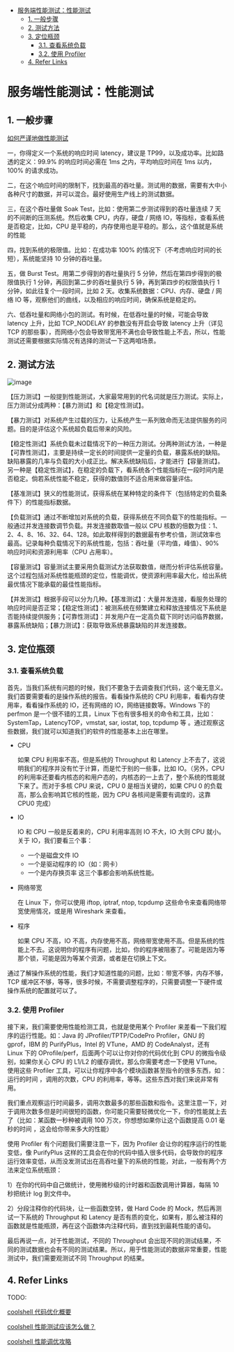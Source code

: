 - [服务端性能测试：性能测试](#服务端性能测试性能测试)
	- [1. 一般步骤](#1-一般步骤)
	- [2. 测试方法](#2-测试方法)
	- [3. 定位瓶颈](#3-定位瓶颈)
		- [3.1. 查看系统负载](#31-查看系统负载)
		- [3.2. 使用 Profiler](#32-使用-profiler)
	- [4. Refer Links](#4-refer-links)

# 服务端性能测试：性能测试

## 1. 一般步骤

[如何严谨地做性能测试](https://coolshell.cn/articles/17381.html)

一，你得定义一个系统的响应时间 latency，建议是 TP99，以及成功率。比如路透的定义：99.9% 的响应时间必需在 1ms 之内，平均响应时间在 1ms 以内，100% 的请求成功。

二，在这个响应时间的限制下，找到最高的吞吐量。测试用的数据，需要有大中小各种尺寸的数据，并可以混合。最好使用生产线上的测试数据。

三，在这个吞吐量做 Soak Test，比如：使用第二步测试得到的吞吐量连续 7 天的不间断的压测系统。然后收集 CPU，内存，硬盘 / 网络 IO，等指标，查看系统是否稳定，比如，CPU 是平稳的，内存使用也是平稳的。那么，这个值就是系统的性能

四，找到系统的极限值。比如：在成功率 100% 的情况下（不考虑响应时间的长短），系统能坚持 10 分钟的吞吐量。

五，做 Burst Test。用第二步得到的吞吐量执行 5 分钟，然后在第四步得到的极限值执行 1 分钟，再回到第二步的吞吐量执行 5 钟，再到第四步的权限值执行 1 分钟，如此往复个一段时间，比如 2 天。收集系统数据：CPU、内存、硬盘 / 网络 IO 等，观察他们的曲线，以及相应的响应时间，确保系统是稳定的。

六、低吞吐量和网络小包的测试。有时候，在低吞吐量的时候，可能会导致 latency 上升，比如 TCP_NODELAY 的参数没有开启会导致 latency 上升（详见 TCP 的那些事），而网络小包会导致带宽用不满也会导致性能上不去，所以，性能测试还需要根据实际情况有选择的测试一下这两咱场景。

## 2. 测试方法

![image](http://otaivnlxc.bkt.clouddn.com/Snipaste_2018-08-07_13-13-05.png)

【压力测试】一般提到性能测试，大家最常用到的代名词就是压力测试。实际上，压力测试分成两种：【暴力测试】和【稳定性测试】。

【暴力测试】对系统产生过载的压力，让系统产生一系列致命而无法提供服务的问题。目的是评估这个系统超负载后带来的风险。

【稳定性测试】系统负载未过载情况下的一种压力测试。分两种测试方法，一种是【可靠性测试】，主要是持续一定长的时间提供一定量的负载，暴露系统的缺陷。缺陷暴露的几率与负载的大小成正比。解决系统缺陷后，才能进行【容量测试】。另一种是【稳定性测试】，在稳定的负载下，看系统各个性能指标在一段时间内是否稳定。倘若系统性能不稳定，获得的数值则不适合用来做容量评估。

【基准测试】狭义的性能测试，获得系统在某种特定的条件下（包括特定的负载条件下）的性能指标数据。

【负载测试】通过不断增加对系统的负载，获得系统在不同负载下的性能指标。一般通过并发连接数调节负载。并发连接数取值一般以 CPU 核数的倍数为佳：1、2、4、8、16、32、64、128。如此取样得到的数据最有参考价值，测试效率也最高。记录每种负载情况下的系统性能，包括：吞吐量（平均值，峰值）、90% 响应时间和资源利用率（CPU 占用率）。

【容量测试】容量测试主要采用负载测试方法获取数值，继而分析评估系统容量。这个过程包括对系统性能瓶颈的定位，性能调优，使资源利用率最大化，给出系统最优情况下能承载的最佳性能指标。

【并发测试】根据手段可以分为几种。【基准测试】：大量并发连接，看服务处理的响应时间是否正常；【稳定性测试】：被测系统在频繁建立和释放连接情况下系统是否能持续提供服务；【可靠性测试】：并发用户在一定高负载下同时访问临界数据，暴露系统缺陷；【暴力测试】：获取导致系统暴露缺陷的并发连接数。

## 3. 定位瓶颈

### 3.1. 查看系统负载

首先，当我们系统有问题的时候，我们不要急于去调查我们代码，这个毫无意义。我们首要需要看的是操作系统的报告。看看操作系统的 CPU 利用率，看看内存使用率，看看操作系统的 IO，还有网络的 IO，网络链接数等。Windows 下的 perfmon 是一个很不错的工具，Linux 下也有很多相关的命令和工具，比如：SystemTap，LatencyTOP，vmstat, sar, iostat, top, tcpdump 等 。通过观察这些数据，我们就可以知道我们的软件的性能基本上出在哪里。

- CPU

	如果 CPU 利用率不高，但是系统的 Throughput 和 Latency 上不去了，这说明我们的程序并没有忙于计算，而是忙于别的一些事，比如 IO。（另外，CPU 的利用率还要看内核态的和用户态的，内核态的一上去了，整个系统的性能就下来了。而对于多核 CPU 来说，CPU 0 是相当关键的，如果 CPU 0 的负载高，那么会影响其它核的性能，因为 CPU 各核间是需要有调度的，这靠 CPU0 完成）

- IO

	IO 和 CPU 一般是反着来的，CPU 利用率高则 IO 不大，IO 大则 CPU 就小。关于 IO，我们要看三个事：
	- 一个是磁盘文件 IO
	- 一个是驱动程序的 IO（如：网卡）
	- 一个是内存换页率
	这三个事都会影响系统性能。

- 网络带宽

	在 Linux 下，你可以使用 iftop, iptraf, ntop, tcpdump 这些命令来查看网络带宽使用情况，或是用 Wireshark 来查看。

- 程序

	如果 CPU 不高，IO 不高，内存使用不高，网络带宽使用不高。但是系统的性能上不去。这说明你的程序有问题，比如，你的程序被阻塞了。可能是因为等那个锁，可能是因为等某个资源，或者是在切换上下文。

通过了解操作系统的性能，我们才知道性能的问题，比如：带宽不够，内存不够，TCP 缓冲区不够，等等，很多时候，不需要调整程序的，只需要调整一下硬件或操作系统的配置就可以了。

### 3.2. 使用 Profiler

接下来，我们需要使用性能检测工具，也就是使用某个 Profiler 来差看一下我们程序的运行性能。如：Java 的 JProfiler/TPTP/CodePro Profiler，GNU 的 gprof，IBM 的 PurifyPlus，Intel 的 VTune，AMD 的 CodeAnalyst，还有 Linux 下的 OProfile/perf，后面两个可以让你对你的代码优化到 CPU 的微指令级别，如果你关心 CPU 的 L1/L2 的缓存调优，那么你需要考虑一下使用 VTune。 使用这些 Profiler 工具，可以让你程序中各个模块函数甚至指令的很多东西，如：运行的时间 ，调用的次数，CPU 的利用率，等等。这些东西对我们来说非常有用。

我们重点观察运行时间最多，调用次数最多的那些函数和指令。这里注意一下，对于调用次数多但是时间很短的函数，你可能只需要轻微优化一下，你的性能就上去了（比如：某函数一秒种被调用 100 万次，你想想如果你让这个函数提高 0.01 毫秒的时间 ，这会给你带来多大的性能）

使用 Profiler 有个问题我们需要注意一下，因为 Profiler 会让你的程序运行的性能变低，像 PurifyPlus 这样的工具会在你的代码中插入很多代码，会导致你的程序运行效率变低，从而没发测试出在高吞吐量下的系统的性能，对此，一般有两个方法来定位系统瓶颈：

1）在你的代码中自己做统计，使用微秒级的计时器和函数调用计算器，每隔 10 秒把统计 log 到文件中。

2）分段注释你的代码块，让一些函数空转，做 Hard Code 的 Mock，然后再测试一下系统的 Throughput 和 Latency 是否有质的变化，如果有，那么被注释的函数就是性能瓶颈，再在这个函数体内注释代码，直到找到最耗性能的语句。

最后再说一点，对于性能测试，不同的 Throughput 会出现不同的测试结果，不同的测试数据也会有不同的测试结果。所以，用于性能测试的数据非常重要，性能测试中，我们需要观测试不同 Throughput 的结果。

## 4. Refer Links

TODO:

[coolshell 代码优化概要](https://coolshell.cn/articles/2967.html)

[coolshell 性能测试应该怎么做？](https://coolshell.cn/articles/17381.html)

[coolshell 性能调优攻略](https://coolshell.cn/articles/7490.html)